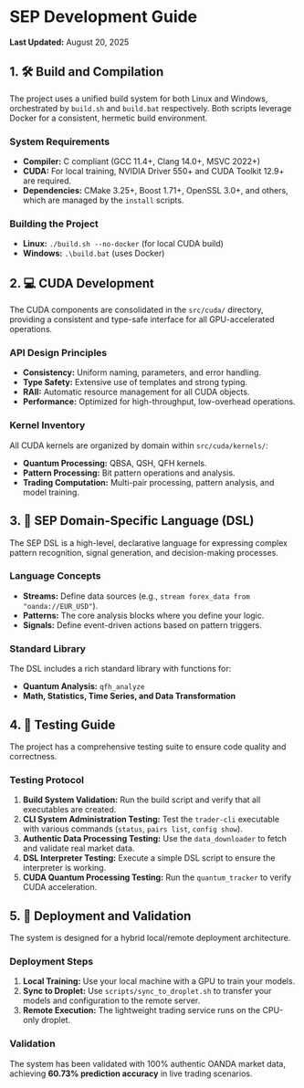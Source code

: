 # SEP Development Guide

**Last Updated:** August 20, 2025

## 1. 🛠️ Build and Compilation

The project uses a unified build system for both Linux and Windows, orchestrated by `build.sh` and `build.bat` respectively. Both scripts leverage Docker for a consistent, hermetic build environment.

### System Requirements

*   **Compiler:** C compliant (GCC 11.4+, Clang 14.0+, MSVC 2022+)
*   **CUDA:** For local training, NVIDIA Driver 550+ and CUDA Toolkit 12.9+ are required.
*   **Dependencies:** CMake 3.25+, Boost 1.71+, OpenSSL 3.0+, and others, which are managed by the `install` scripts.

### Building the Project

*   **Linux:** `./build.sh --no-docker` (for local CUDA build)
*   **Windows:** `.\build.bat` (uses Docker)

## 2. 💻 CUDA Development

The CUDA components are consolidated in the `src/cuda/` directory, providing a consistent and type-safe interface for all GPU-accelerated operations.

### API Design Principles

*   **Consistency:** Uniform naming, parameters, and error handling.
*   **Type Safety:** Extensive use of templates and strong typing.
*   **RAII:** Automatic resource management for all CUDA objects.
*   **Performance:** Optimized for high-throughput, low-overhead operations.

### Kernel Inventory

All CUDA kernels are organized by domain within `src/cuda/kernels/`:

*   **Quantum Processing:** QBSA, QSH, QFH kernels.
*   **Pattern Processing:** Bit pattern operations and analysis.
*   **Trading Computation:** Multi-pair processing, pattern analysis, and model training.

## 3. 📝 SEP Domain-Specific Language (DSL)

The SEP DSL is a high-level, declarative language for expressing complex pattern recognition, signal generation, and decision-making processes.

### Language Concepts

*   **Streams:** Define data sources (e.g., `stream forex_data from "oanda://EUR_USD"`).
*   **Patterns:** The core analysis blocks where you define your logic.
*   **Signals:** Define event-driven actions based on pattern triggers.

### Standard Library

The DSL includes a rich standard library with functions for:

*   **Quantum Analysis:** `qfh_analyze`
*   **Math, Statistics, Time Series, and Data Transformation**

## 4. 🧪 Testing Guide

The project has a comprehensive testing suite to ensure code quality and correctness.

### Testing Protocol

1.  **Build System Validation:** Run the build script and verify that all executables are created.
2.  **CLI System Administration Testing:** Test the `trader-cli` executable with various commands (`status`, `pairs list`, `config show`).
3.  **Authentic Data Processing Testing:** Use the `data_downloader` to fetch and validate real market data.
4.  **DSL Interpreter Testing:** Execute a simple DSL script to ensure the interpreter is working.
5.  **CUDA Quantum Processing Testing:** Run the `quantum_tracker` to verify CUDA acceleration.

## 5. 🚀 Deployment and Validation

The system is designed for a hybrid local/remote deployment architecture.

### Deployment Steps

1.  **Local Training:** Use your local machine with a GPU to train your models.
2.  **Sync to Droplet:** Use `scripts/sync_to_droplet.sh` to transfer your models and configuration to the remote server.
3.  **Remote Execution:** The lightweight trading service runs on the CPU-only droplet.

### Validation

The system has been validated with 100% authentic OANDA market data, achieving **60.73% prediction accuracy** in live trading scenarios.
